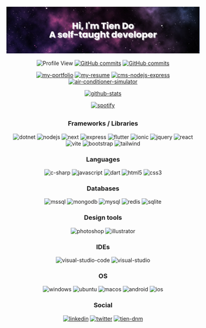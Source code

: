 <div
align="center"
>

![banner](./banner.png)

![Profile View](https://komarev.com/ghpvc/?username=tien-dnm&color=blueviolet)
[![GitHub commits](https://badgen.net/github/commits/tien-dnm/tien-dnm/main)](https://GitHub.com/tien-dnm/tien-dnm/commit/)
[![GitHub commits](https://badgen.net/github/last-commit/tien-dnm/tien-dnm/main)](https://GitHub.com/tien-dnm/tien-dnm/commit/)

[![my-portfolio](https://github-readme-stats.vercel.app/api/pin/?username=tien-dnm&repo=my-portfolio&theme=radical)](https://github.com/tien-dnm/my-portfolio)
[![my-resume](https://github-readme-stats.vercel.app/api/pin/?username=tien-dnm&repo=my-resume&theme=radical)](https://github.com/tien-dnm/my-resume)
[![cms-nodejs-express](https://github-readme-stats.vercel.app/api/pin/?username=tien-dnm&repo=cms-nodejs-express&theme=radical)](https://github.com/tien-dnm/cms-nodejs-express)
[![air-conditioner-simulator](https://github-readme-stats.vercel.app/api/pin/?username=tien-dnm&repo=air-conditioner-simulator&theme=radical)](https://github.com/tien-dnm/air-conditioner-simulator)

[![github-stats](https://github-readme-stats.vercel.app/api?username=tien-dnm&theme=radical&show_icons=true)](https://github.com/tien-dnm)

[![spotify](https://spotify-recently-played-readme.vercel.app/api?user=21ng6pc6t5dsqrlbi4c7angny&width=500&unique=1&count=1)](https://open.spotify.com/user/21ng6pc6t5dsqrlbi4c7angny)

##

### Frameworks / Libraries ###

![dotnet](https://img.shields.io/badge/.NET-5C2D91?style=for-the-badge&logo=.net&logoColor=white)
![nodejs](https://img.shields.io/badge/node.js-6DA55F?style=for-the-badge&logo=node.js&logoColor=white)
![next](https://img.shields.io/badge/Next-black?style=for-the-badge&logo=next.js&logoColor=white)
![express](https://img.shields.io/badge/express.js-%23404d59.svg?style=for-the-badge&logo=express&logoColor=%2361DAFB)
![flutter](https://img.shields.io/badge/Flutter-%2302569B.svg?style=for-the-badge&logo=Flutter&logoColor=white)
![ionic](https://img.shields.io/badge/Ionic-%233880FF.svg?style=for-the-badge&logo=Ionic&logoColor=white)
![jquery](https://img.shields.io/badge/jquery-%230769AD.svg?style=for-the-badge&logo=jquery&logoColor=white)
![react](https://img.shields.io/badge/react-%2320232a.svg?style=for-the-badge&logo=react&logoColor=%2361DAFB)
![vite](https://img.shields.io/badge/vite-%23646CFF.svg?style=for-the-badge&logo=vite&logoColor=white)
![bootstrap](https://img.shields.io/badge/bootstrap-%23563D7C.svg?style=for-the-badge&logo=bootstrap&logoColor=white)
![tailwind](https://img.shields.io/badge/tailwindcss-%2338B2AC.svg?style=for-the-badge&logo=tailwind-css&logoColor=white)

### Languages ###

![c-sharp](https://img.shields.io/badge/c%23-%23239120.svg?style=for-the-badge&logo=c-sharp&logoColor=white)
![javascript](https://img.shields.io/badge/javascript-%23323330.svg?style=for-the-badge&logo=javascript&logoColor=%23F7DF1E)
![dart](https://img.shields.io/badge/dart-%230175C2.svg?style=for-the-badge&logo=dart&logoColor=white)
![html5](https://img.shields.io/badge/html5-%23E34F26.svg?style=for-the-badge&logo=html5&logoColor=white)
![css3](https://img.shields.io/badge/css3-%231572B6.svg?style=for-the-badge&logo=css3&logoColor=white)

### Databases ###

![mssql](https://img.shields.io/badge/MSSQL%20Sever-CC2927?style=for-the-badge&logo=microsoft%20sql%20server&logoColor=white)
![mongodb](https://img.shields.io/badge/MongoDB-%234ea94b.svg?style=for-the-badge&logo=mongodb&logoColor=white)
![mysql](https://img.shields.io/badge/mysql-%2300f.svg?style=for-the-badge&logo=mysql&logoColor=white)
![redis](https://img.shields.io/badge/redis-%23DD0031.svg?style=for-the-badge&logo=redis&logoColor=white)
![sqlite](https://img.shields.io/badge/sqlite-%2307405e.svg?style=for-the-badge&logo=sqlite&logoColor=white)

### Design tools ###

![photoshop](https://img.shields.io/badge/adobe%20photoshop-%2331A8FF.svg?style=for-the-badge&logo=adobe%20photoshop&logoColor=white)
![illustrator](https://img.shields.io/badge/adobe%20illustrator-%23FF9A00.svg?style=for-the-badge&logo=adobe%20illustrator&logoColor=white)

### IDEs ###

![visual-studio-code](https://img.shields.io/badge/Visual%20Studio%20Code-0078d7.svg?style=for-the-badge&logo=visual-studio-code&logoColor=white)
![visual-studio](https://img.shields.io/badge/Visual%20Studio-5C2D91.svg?style=for-the-badge&logo=visual-studio&logoColor=white)

### OS ###

![windows](https://img.shields.io/badge/Windows%2011-%230079d5.svg?style=for-the-badge&logo=Windows%2011&logoColor=white)
![ubuntu](https://img.shields.io/badge/Ubuntu-E95420?style=for-the-badge&logo=ubuntu&logoColor=white)
![macos](https://img.shields.io/badge/mac%20os-000000?style=for-the-badge&logo=macos&logoColor=F0F0F0)
![android](https://img.shields.io/badge/Android-3DDC84?style=for-the-badge&logo=android&logoColor=white)
![ios](https://img.shields.io/badge/iOS-000000?style=for-the-badge&logo=ios&logoColor=white)

### Social ###

[![linkedin](https://img.shields.io/badge/linkedin-%230077B5.svg?style=for-the-badge&logo=linkedin&logoColor=white)](https://www.linkedin.com/in/tiendnm/)
[![twitter](https://img.shields.io/badge/Twitter-%231DA1F2.svg?style=for-the-badge&logo=Twitter&logoColor=white)](https://twitter.com/tien_dnm)
[![tien-dnm](https://img.shields.io/badge/My%20portfolio-%23D83B7D.svg?style=for-the-badge)](http://www.tien-dnm.com)

</div>
